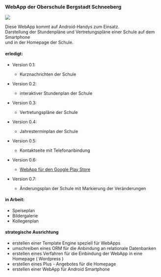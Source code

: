 ### WebApp der Oberschule Bergstadt Schneeberg

![](http://test.stephankrauss.de/icon_schule.png)

Diese WebApp kommt auf Android-Handys zum Einsatz.  
Darstellung der Stundenpläne und Vertretungspläne einer Schule auf dem Smartphone  
und in der Homepage der Schule.

#### erledigt:

+ Version 0.1:  
	+ Kurznachrichten der Schule

+ Version 0.2:  
	+ interaktiver Stundenplan der Schule

+ Version 0.3:  
	+ Vertretungspläne der Schule

+ Version 0.4:  
	+ Jahresterminplan der Schule 
	
+ Version 0.5:
	+ Kontaktseite mit Telefonanbindung
	
+ Version 0.6: 
	+ <a href="https://play.google.com/store/search?q=Oberschule&hl=de" target='_blank'>WebApp für den Google Play Store</a>

+ Version 0.7:	
    + Änderungsplan der Schule mit Markierung der Veränderungen	
	
#### in Arbeit:

+ Speiseplan
+ Bildergalerie	
+ Kollegenplan

#### strategische Ausrichtung
+ erstellen einer Template Engine speziell für WebApps
+ umschreiben eines ORM für die Anbindung an relationale Datenbanken
+ erstellen eines Verfahren für die Einbindung der WebApp in eine Homepage ( Wordpress )
+ erstellen eines Plus - Angebotes für die Homepage
+ erstellen einer WebApp für Android Smartphone
